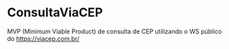 # ConsultaViaCEP
MVP (Minimum Viable Product) de consulta de CEP utilizando o WS público do https://viacep.com.br/
